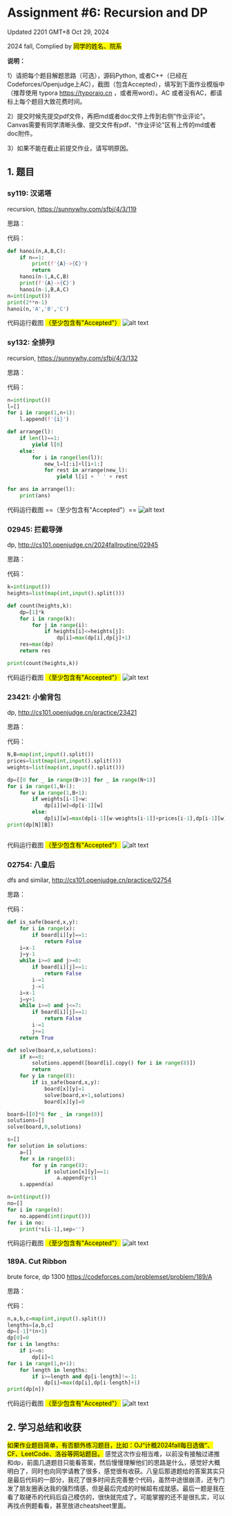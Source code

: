 # Assignment #6: Recursion and DP

Updated 2201 GMT+8 Oct 29, 2024

2024 fall, Complied by <mark>同学的姓名、院系</mark>



**说明：**

1）请把每个题目解题思路（可选），源码Python, 或者C++（已经在Codeforces/Openjudge上AC），截图（包含Accepted），填写到下面作业模版中（推荐使用 typora https://typoraio.cn ，或者用word）。AC 或者没有AC，都请标上每个题目大致花费时间。

2）提交时候先提交pdf文件，再把md或者doc文件上传到右侧“作业评论”。Canvas需要有同学清晰头像、提交文件有pdf、"作业评论"区有上传的md或者doc附件。

3）如果不能在截止前提交作业，请写明原因。



## 1. 题目

### sy119: 汉诺塔

recursion, https://sunnywhy.com/sfbj/4/3/119  

思路：



代码：

```python
def hanoi(n,A,B,C):
    if n==1:
        print(f'{A}->{C}')
        return
    hanoi(n-1,A,C,B)
    print(f'{A}->{C}')
    hanoi(n-1,B,A,C)
n=int(input())
print(2**n-1)
hanoi(n,'A','B','C')
```



代码运行截图 <mark>（至少包含有"Accepted"）</mark>
![alt text](image.png)




### sy132: 全排列I

recursion, https://sunnywhy.com/sfbj/4/3/132

思路：



代码：

```python
n=int(input())
l=[]
for i in range(1,n+1):
    l.append(f'{i}')

def arrange(l):
    if len(l)==1:
        yield l[0]
    else:
        for i in range(len(l)):
            new_l=l[:i]+l[i+1:]
            for rest in arrange(new_l):
                yield l[i] + ' ' + rest

for ans in arrange(l):
    print(ans)

```



代码运行截图 ==（至少包含有"Accepted"）==
![alt text](image-1.png)




### 02945: 拦截导弹 

dp, http://cs101.openjudge.cn/2024fallroutine/02945

思路：



代码：

```python
k=int(input())
heights=list(map(int,input().split()))

def count(heights,k):
    dp=[1]*k
    for i in range(k):
        for j in range(i):
            if heights[i]<=heights[j]:
                dp[i]=max(dp[i],dp[j]+1)
    res=max(dp)
    return res

print(count(heights,k))
```



代码运行截图 <mark>（至少包含有"Accepted"）</mark>
![alt text](image-2.png)




### 23421: 小偷背包 

dp, http://cs101.openjudge.cn/practice/23421

思路：



代码：

```python
N,B=map(int,input().split())
prices=list(map(int,input().split()))
weights=list(map(int,input().split()))

dp=[[0 for _ in range(B+1)] for _ in range(N+1)]
for i in range(1,N+1):
    for w in range(1,B+1):
        if weights[i-1]>w:
            dp[i][w]=dp[i-1][w]
        else:
            dp[i][w]=max(dp[i-1][w-weights[i-1]]+prices[i-1],dp[i-1][w])
print(dp[N][B])



```



代码运行截图 <mark>（至少包含有"Accepted"）</mark>
![alt text](image-3.png)




### 02754: 八皇后

dfs and similar, http://cs101.openjudge.cn/practice/02754

思路：



代码：

```python
def is_safe(board,x,y):
    for i in range(x):
        if board[i][y]==1:
            return False
    i=x-1
    j=y-1
    while i>=0 and j>=0:
        if board[i][j]==1:
            return False
        i-=1
        j-=1
    i=x-1
    j=y+1
    while i>=0 and j<=7:
        if board[i][j]==1:
            return False
        i-=1
        j+=1
    return True

def solve(board,x,solutions):
    if x==8:
        solutions.append([board[i].copy() for i in range(8)])
        return
    for y in range(8):
        if is_safe(board,x,y):
            board[x][y]=1
            solve(board,x+1,solutions)
            board[x][y]=0

board=[[0]*8 for _ in range(8)]
solutions=[]
solve(board,0,solutions)

s=[]
for solution in solutions:
    a=[]
    for x in range(8):
        for y in range(8):
            if solution[x][y]==1:
                a.append(y+1)
    s.append(a)

n=int(input())
no=[]
for i in range(n):
    no.append(int(input()))
for i in no:
    print(*s[i-1],sep='')

```



代码运行截图 <mark>（至少包含有"Accepted"）</mark>
![alt text](image-4.png)




### 189A. Cut Ribbon 

brute force, dp 1300 https://codeforces.com/problemset/problem/189/A

思路：



代码：

```python
n,a,b,c=map(int,input().split())
lengths=[a,b,c]
dp=[-1]*(n+1)
dp[0]=0
for i in lengths:
    if i<=n:
        dp[i]=1
for i in range(1,n+1):
    for length in lengths:
        if i>=length and dp[i-length]!=-1:
            dp[i]=max(dp[i],dp[i-length]+1)
print(dp[n])

```



代码运行截图 <mark>（至少包含有"Accepted"）</mark>
![alt text](image-5.png)




## 2. 学习总结和收获

<mark>如果作业题目简单，有否额外练习题目，比如：OJ“计概2024fall每日选做”、CF、LeetCode、洛谷等网站题目。</mark>
感觉这次作业相当难，以前没有接触过递推和dp，前面几道题目只能看答案，然后慢慢理解他们的思路是什么，感觉好大概明白了，同时也向同学请教了很多，感觉很有收获。八皇后那道题给的答案其实只是最后代码的一部分，我花了很多时间去完善整个代码，虽然中途很崩溃，还专门发了朋友圈表达我的强烈情感，但是最后完成的时候超有成就感。最后一题是我在看了取硬币的代码后自己模仿的，很快就完成了。可能掌握的还不是很扎实，可以再找点例题看看，甚至放进cheatsheet里面。




